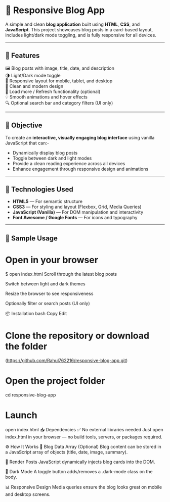 # 📝 Responsive Blog App

A simple and clean **blog application** built using **HTML**, **CSS**, and **JavaScript**. This project showcases blog posts in a card-based layout, includes light/dark mode toggling, and is fully responsive for all devices.

---

## 🔐 Features

🖼️ Blog posts with image, title, date, and description  
🌗 Light/Dark mode toggle  
📱 Responsive layout for mobile, tablet, and desktop  
🎨 Clean and modern design  
🔄 Load more / Refresh functionality (optional)  
💡 Smooth animations and hover effects  
🔍 Optional search bar and category filters (UI only)

---

## 📌 Objective

To create an **interactive, visually engaging blog interface** using vanilla JavaScript that can:-

- Dynamically display blog posts  
- Toggle between dark and light modes  
- Provide a clean reading experience across all devices  
- Enhance engagement through responsive design and animations  

---

## 🧰 Technologies Used

- **HTML5** — For semantic structure  
- **CSS3** — For styling and layout (Flexbox, Grid, Media Queries)  
- **JavaScript (Vanilla)** — For DOM manipulation and interactivity  
- **Font Awesome / Google Fonts** — For icons and typography

---

## 🧪 Sample Usage

# Open in your browser
$ open index.html
Scroll through the latest blog posts

Switch between light and dark themes

Resize the browser to see responsiveness

Optionally filter or search posts (UI only)

📦 Installation
bash
Copy
Edit
# Clone the repository or download the folder
 (https://github.com/Rahul762216/responsive-blog-app.git)

# Open the project folder
cd responsive-blog-app

# Launch
open index.html
📥 Dependencies
✅ No external libraries needed
Just open index.html in your browser — no build tools, servers, or packages required.

⚙️ How It Works
🧩 Blog Data Array
(Optional) Blog content can be stored in a JavaScript array of objects (title, date, image, summary).

📲 Render Posts
JavaScript dynamically injects blog cards into the DOM.

🌙 Dark Mode
A toggle button adds/removes a .dark-mode class on the body.

📊 Responsive Design
Media queries ensure the blog looks great on mobile and desktop screens.

